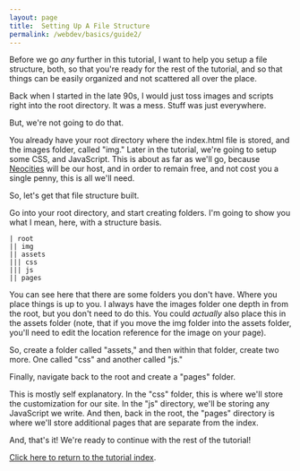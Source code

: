 ```yaml
---
layout: page
title:  Setting Up A File Structure
permalink: /webdev/basics/guide2/
---
```

Before we go *any* further in this tutorial, I want to help you setup a file structure, both, so that you're ready for the rest of the tutorial, and so that things can be easily organized and not scattered all over the place.

Back when I started in the late 90s, I would just toss images and scripts right into the root directory. It was a mess. Stuff was just everywhere.

But, we're not going to do that.

You already have your root directory where the index.html file is stored, and the images folder, called "img." Later in the tutorial, we're going to setup some CSS, and JavaScript. This is about as far as we'll go, because <a href="https://neocities.org/" target="_blank">Neocities</a> will be our host, and in order to remain free, and not cost you a single penny, this is all we'll need.

So, let's get that file structure built.

Go into your root directory, and start creating folders. I'm going to show you what I mean, here, with a structure basis.

```
| root
|| img
|| assets
||| css
||| js
|| pages
```

You can see here that there are some folders you don't have. Where you place things is up to you. I always have the images folder one depth in from the root, but you don't need to do this. You could *actually* also place this in the assets folder (note, that if you move the img folder into the assets folder, you'll need to edit the location reference for the image on your page).

So, create a folder called "assets," and then within that folder, create two more. One called "css" and another called "js."

Finally, navigate back to the root and create a "pages" folder.

This is mostly self explanatory. In the "css" folder, this is where we'll store the customization for our site. In the "js" directory, we'll be storing any JavaScript we write. And then, back in the root, the "pages" directory is where we'll store additional pages that are separate from the index.

And, that's it! We're ready to continue with the rest of the tutorial!

<a class="page-link" href="/pages/webdev">Click here to return to the tutorial index</a>.